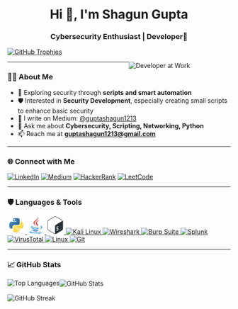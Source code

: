 <h1 align="center">Hi 👋, I'm Shagun Gupta</h1>
<h3 align="center"> Cybersecurity Enthusiast | Developer🔐</h3>

<p align="left">
  <a href="https://github.com/ryo-ma/github-profile-trophy" target="_blank">
    <img 
      src="https://github-profile-trophy.vercel.app/?username=shagun12gupta&theme=gruvbox&no-frame=true&margin-w=10&margin-h=10" 
      alt="GitHub Trophies" 
      />
  </a>
</p>


<img align="right" alt="Developer at Work" width="230" src="https://cdn.dribbble.com/users/1059583/screenshots/4171367/coding-freak.gif">

---

### 👨‍💻 About Me

- 🔐 Exploring security through **scripts and smart automation**
- 🛡️ Interested in **Security Development**, especially creating small scripts to enhance basic security
- 📝 I write on Medium: [@guptashagun1213](https://medium.com/@guptashagun1213)
- 💬 Ask me about **Cybersecurity, Scripting, Networking, Python**
- 📫 Reach me at **guptashagun1213@gmail.com**

---

### 🌐 Connect with Me

[![LinkedIn](https://img.shields.io/badge/LinkedIn-blue?style=flat&logo=linkedin)](https://linkedin.com/in/shagun-gupta-85163a221)
[![Medium](https://img.shields.io/badge/Medium-000000?style=flat&logo=medium)](https://medium.com/@guptashagun1213)
[![HackerRank](https://img.shields.io/badge/HackerRank-2EC866?style=flat&logo=hackerrank)](https://www.hackerrank.com/guptashagun1213)
[![LeetCode](https://img.shields.io/badge/LeetCode-FFA116?style=flat&logo=leetcode)](https://www.leetcode.com/guptashagun1213)

---

### 🛡️ Languages & Tools

<p align="left"> <!-- Programming & Scripting --> <a href="https://www.python.org" target="_blank" rel="noreferrer"> 
<img src="https://raw.githubusercontent.com/devicons/devicon/master/icons/python/python-original.svg" alt="Python" width="40" height="40"/> </a> <a href="https://www.java.com" target="_blank" rel="noreferrer"> <img src="https://raw.githubusercontent.com/devicons/devicon/master/icons/java/java-original.svg" alt="Java" width="40" height="40"/> </a> <a href="https://www.gnu.org/software/bash/" target="_blank" rel="noreferrer"> <img src="https://raw.githubusercontent.com/devicons/devicon/master/icons/bash/bash-original.svg" alt="Bash" width="40" height="40"/> </a> <!-- Security Tools -->
<a href="https://www.kali.org" target="_blank">
  <img src="https://www.pinclipart.com/picdir/big/107-1077742_kali-linux-kali-linux-logo-png-clipart.png" alt="Kali Linux" width="40" height="40"/>
</a>
<a href="https://www.wireshark.org" target="_blank">
  <img src="https://upload.wikimedia.org/wikipedia/commons/3/3a/Wireshark_Logo.svg" alt="Wireshark" width="40" height="40"/>
</a>
<a href="https://portswigger.net/burp" target="_blank">
  <img src="https://cdn.simpleicons.org/portswigger" alt="Burp Suite" width="40" height="40"/>
</a>
<a href="https://www.splunk.com" target="_blank">
  <img src="https://upload.wikimedia.org/wikipedia/commons/5/56/Splunk_logo.svg" alt="Splunk" width="40" height="40"/>
</a>
<a href="https://www.virustotal.com" target="_blank">
  <img src="https://upload.wikimedia.org/wikipedia/commons/6/60/VirusTotal_Logo.svg" alt="VirusTotal" width="40" height="40"/>
</a>
<a href="https://www.linux.org" target="_blank">
  <img src="https://upload.wikimedia.org/wikipedia/commons/3/35/Tux.svg" alt="Linux" width="40" height="40"/>
</a>
<a href="https://git-scm.com" target="_blank">
  <img src="https://git-scm.com/images/logos/downloads/Git-Icon-1788C.svg" alt="Git" width="40" height="40"/>
</a>
</a> </p>

---

### 📈 GitHub Stats

<p>
  <img align="left" src="https://github-readme-stats.vercel.app/api/top-langs/?username=shagun12gupta&layout=compact" alt="Top Languages" />
</p>

<p>
  <img align="center" src="https://github-readme-stats.vercel.app/api?username=shagun12gupta&show_icons=true" alt="GitHub Stats" />
</p>

<p>
  <img align="center" src="https://github-readme-streak-stats.herokuapp.com/?user=shagun12gupta" alt="GitHub Streak" />
</p>
